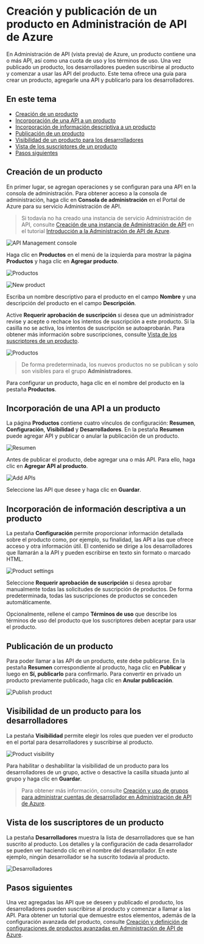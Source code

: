 <properties 
	pageTitle="Creación y publicación de un producto en Administración de API de Azure" 
	description="Obtenga información acerca de cómo crear y publicar productos en Administración de API de Azure." 
	services="api-management" 
	documentationCenter="" 
	authors="steved0x" 
	manager="dwrede" 
	editor=""/>

<tags 
	ms.service="api-management" 
	ms.workload="mobile" 
	ms.tgt_pltfrm="na" 
	ms.devlang="na" 
	ms.topic="article" 
	ms.date="2/11/2015" 
	ms.author="sdanie"/>

# Creación y publicación de un producto en Administración de API de Azure

En Administración de API (vista previa) de Azure, un producto contiene una o más API, así como una cuota de uso y los términos de uso. Una vez publicado un producto, los desarrolladores pueden suscribirse al producto y comenzar a usar las API del producto. Este tema ofrece una guía para crear un producto, agregarle una API y publicarlo para los desarrolladores.

## En este tema

-   [Creación de un producto][Creación de un producto]
-   [Incorporación de una API a un producto][Incorporación de una API a un producto]
-   [Incorporación de información descriptiva a un producto][Incorporación de información descriptiva a un producto]
-   [Publicación de un producto][Publicación de un producto]
-   [Visibilidad de un producto para los desarrolladores][Visibilidad de un producto para los desarrolladores]
-   [Vista de los suscriptores de un producto][Vista de los suscriptores de un producto]
-   [Pasos siguientes][Pasos siguientes]

## <a name="create-product"> </a>Creación de un producto

En primer lugar, se agregan operaciones y se configuran para una API en la consola de administración. Para obtener acceso a la consola de administración, haga clic en **Consola de administración** en el Portal de Azure para su servicio Administración de API.

> Si todavía no ha creado una instancia de servicio Administración de API, consulte [Creación de una instancia de Administración de API][Creación de una instancia de Administración de API] en el tutorial [Introducción a la Administración de API de Azure][Introducción a la Administración de API de Azure].

![API Management console][API Management console]

Haga clic en **Productos** en el menú de la izquierda para mostrar la página **Productos** y haga clic en **Agregar producto**.

![Productos][Productos]

![New product][New product]

Escriba un nombre descriptivo para el producto en el campo **Nombre** y una descripción del producto en el campo **Descripción**.

Active **Requerir aprobación de suscripción** si desea que un administrador revise y acepte o rechace los intentos de suscripción a este producto. Si la casilla no se activa, los intentos de suscripción se autoaprobarán. Para obtener más información sobre suscripciones, consulte [Vista de los suscriptores de un producto][Vista de los suscriptores de un producto].

![Productos][1]

> De forma predeterminada, los nuevos productos no se publican y solo son visibles para el grupo **Administradores**.

Para configurar un producto, haga clic en el nombre del producto en la pestaña **Productos**.

## <a name="add-apis"> </a>Incorporación de una API a un producto

La página **Productos** contiene cuatro vínculos de configuración: **Resumen**, **Configuración**, **Visibilidad** y **Desarrolladores**. En la pestaña **Resumen** puede agregar API y publicar o anular la publicación de un producto.

![Resumen][Resumen]

Antes de publicar el producto, debe agregar una o más API. Para ello, haga clic en **Agregar API al producto**.

![Add APIs][Add APIs]

Seleccione las API que desee y haga clic en **Guardar**.

## <a name="add-description"> </a>Incorporación de información descriptiva a un producto

La pestaña **Configuración** permite proporcionar información detallada sobre el producto como, por ejemplo, su finalidad, las API a las que ofrece acceso y otra información útil. El contenido se dirige a los desarrolladores que llamarán a la API y pueden escribirse en texto sin formato o marcado HTML.

![Product settings][Product settings]

Seleccione **Requerir aprobación de suscripción** si desea aprobar manualmente todas las solicitudes de suscripción de productos. De forma predeterminada, todas las suscripciones de productos se conceden automáticamente.

Opcionalmente, rellene el campo **Términos de uso** que describe los términos de uso del producto que los suscriptores deben aceptar para usar el producto.

## <a name="publish-product"> </a>Publicación de un producto

Para poder llamar a las API de un producto, este debe publicarse. En la pestaña **Resumen** correspondiente al producto, haga clic en **Publicar** y luego en **Sí, publicarlo** para confirmarlo. Para convertir en privado un producto previamente publicado, haga clic en **Anular publicación**.

![Publish product][Publish product]

## <a name="make-visible"> </a>Visibilidad de un producto para los desarrolladores

La pestaña **Visibilidad** permite elegir los roles que pueden ver el producto en el portal para desarrolladores y suscribirse al producto.

![Product visibility][Product visibility]

Para habilitar o deshabilitar la visibilidad de un producto para los desarrolladores de un grupo, active o desactive la casilla situada junto al grupo y haga clic en **Guardar**.

> Para obtener más información, consulte [Creación y uso de grupos para administrar cuentas de desarrollador en Administración de API de Azure][Creación y uso de grupos para administrar cuentas de desarrollador en Administración de API de Azure].

## <a name="view-subscribers"> </a>Vista de los suscriptores de un producto

La pestaña **Desarrolladores** muestra la lista de desarrolladores que se han suscrito al producto. Los detalles y la configuración de cada desarrollador se pueden ver haciendo clic en el nombre del desarrollador. En este ejemplo, ningún desarrollador se ha suscrito todavía al producto.

![Desarrolladores][Desarrolladores]

## <a name="next-steps"> </a>Pasos siguientes

Una vez agregadas las API que se deseen y publicado el producto, los desarrolladores pueden suscribirse al producto y comenzar a llamar a las API. Para obtener un tutorial que demuestre estos elementos, además de la configuración avanzada del producto, consulte [Creación y definición de configuraciones de productos avanzadas en Administración de API de Azure][Creación y definición de configuraciones de productos avanzadas en Administración de API de Azure].

  [Creación de un producto]: #create-product
  [Incorporación de una API a un producto]: #add-apis
  [Incorporación de información descriptiva a un producto]: #add-description
  [Publicación de un producto]: #publish-product
  [Visibilidad de un producto para los desarrolladores]: #make-visible
  [Vista de los suscriptores de un producto]: #view-subscribers
  [Pasos siguientes]: #next-steps
  [Creación de una instancia de Administración de API]: ../api-management-get-started/#create-service-instance
  [Introducción a la Administración de API de Azure]: ../api-management-get-started
  [API Management console]: ./media/api-management-howto-add-products/api-management-management-console.png
  [Productos]: ./media/api-management-howto-add-products/api-management-products.png
  [New product]: ./media/api-management-howto-add-products/api-management-add-new-product.png
  [1]: ./media/api-management-howto-add-products/api-management-products-page.png
  [Resumen]: ./media/api-management-howto-add-products/api-management-new-product-summary.png
  [Add APIs]: ./media/api-management-howto-add-products/api-management-add-apis-to-product.png
  [Product settings]: ./media/api-management-howto-add-products/api-management-product-settings.png
  [Publish product]: ./media/api-management-howto-add-products/api-management-publish-product.png
  [Product visibility]: ./media/api-management-howto-add-products/api-management-product-visibility.png
  [Creación y uso de grupos para administrar cuentas de desarrollador en Administración de API de Azure]: ../api-management-howto-create-groups
  [Desarrolladores]: ./media/api-management-howto-add-products/api-management-developer-list.png
  [Creación y definición de configuraciones de productos avanzadas en Administración de API de Azure]: ../api-management-howto-product-with-rules

<!--HONumber=46--> 

<!--HONumber=46--> 
 